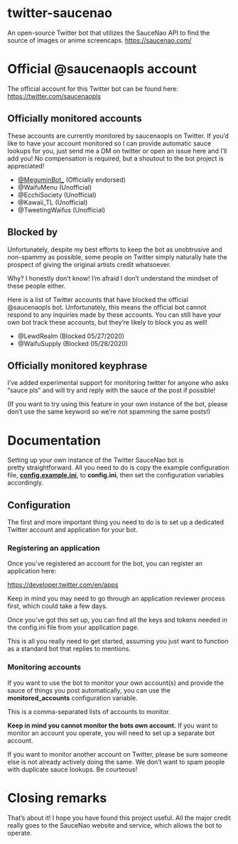 # twitter-saucenao
An open-source Twitter bot that utilizes the SauceNao API to find the source of images or anime screencaps.
https://saucenao.com/

# Official @saucenaopls account
The official account for this Twitter bot can be found here:
https://twitter.com/saucenaopls

## Officially monitored accounts
These accounts are currently monitored by saucenaopls on Twitter. If you’d like to have your account monitored so I can provide automatic sauce lookups for you, just send me a DM on twitter or open an issue here and I’ll add you! No compensation is required, but a shoutout to the bot project is appreciated!

* [@MeguminBot_](https://twitter.com/MeguminBot_) (Officially endorsed)
* @WaifuMenu (Unofficial)
* @EcchiSociety (Unofficial)
* @Kawaii_TL (Unofficial)
* @TweetingWaifus (Unofficial)

## Blocked by
Unfortunately, despite my best efforts to keep the bot as unobtrusive and non-spammy as possible, some people on Twitter simply naturally hate the prospect of giving the original artists credit whatsoever.

Why? I honestly don’t know! I’m afraid I don’t understand the mindset of these people either.

Here is a list of Twitter accounts that have blocked the official @saucenaopls bot. Unfortunately, this means the official bot cannot respond to any inquiries made by these accounts. You can still have your own bot track these accounts, but they’re likely to block you as well!

* @LewdRealm (Blocked 05/27/2020)
* @WaifuSupply (Blocked 05/28/2020)

## Officially monitored keyphrase
I’ve added experimental support for monitoring twitter for anyone who asks “sauce pls” and will try and reply with the sauce of the post if possible!

(If you want to try using this feature in your own instance of the bot, please don’t use the same keyword so we’re not spamming the same posts!)

# Documentation
Setting up your own instance of the Twitter SauceNao bot is pretty straightforward. All you need to do is copy the example configuration file, [**config.example.ini**](https://github.com/FujiMakoto/twitter-saucenao/blob/master/config.example.ini), to **config.ini**, then set the configuration variables accordingly.

## Configuration
The first and more important thing you need to do is to set up a dedicated Twitter account and application for your bot.

### Registering an application
Once you’ve registered an account for the bot, you can register an application here:

https://developer.twitter.com/en/apps

Keep in mind you may need to go through an application reviewer process first, which could take a few days.

Once you’ve got this set up, you can find all the keys and tokens needed in the config.ini file from your application page.

This is all you really need to get started, assuming you just want to function as a standard bot that replies to mentions.

### Monitoring accounts
If you want to use the bot to monitor your own account(s) and provide the sauce of things you post automatically, you can use the **monitored_accounts** configuration variable.

This is a comma-separated lists of accounts to monitor.

**Keep in mind you cannot monitor the bots own account.** If you want to monitor an account you operate, you will need to set up a separate bot account.

If you want to monitor another account on Twitter, please be sure someone else is not already actively doing the same. We don’t want to spam people with duplicate sauce lookups. Be courteous!

# Closing remarks
That’s about it! I hope you have found this project useful. All the major credit really goes to the SauceNao website and service, which allows the bot to operate.

